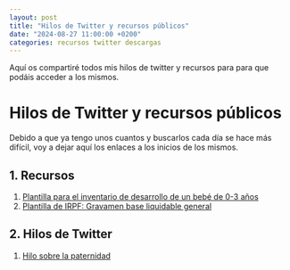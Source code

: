 ```yaml
---
layout: post
title: "Hilos de Twitter y recursos públicos"
date: "2024-08-27 11:00:00 +0200"
categories: recursos twitter descargas
---
```


Aquí os compartiré todos mis hilos de twitter y recursos para para que podáis acceder a los mismos. 

# Hilos de Twitter y recursos públicos

Debido a que ya tengo unos cuantos y buscarlos cada día se hace más difícil, voy a dejar aquí los enlaces a los inicios de los mismos. 

## 1. Recursos

1. [Plantilla para el inventario de desarrollo de un bebé de 0-3 años](https://x.com/asegnz/status/1426229471900745728)
2. [Plantilla de IRPF: Gravamen base liquidable general](https://x.com/asegnz/status/1867142064539840541)

## 2. Hilos de Twitter

1. [Hilo sobre la paternidad](https://x.com/asegnz/status/1369303402610589696)
